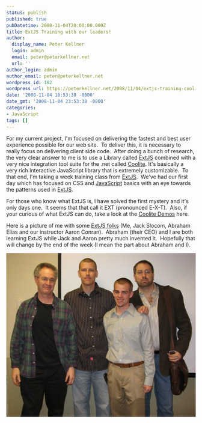 ```yaml
---
status: publish
published: true
pubDatetime: 2008-11-04T20:00:00.000Z
title: ExtJS Training with our leaders!
author:
  display_name: Peter Kellner
  login: admin
  email: peter@peterkellner.net
  url: ''
author_login: admin
author_email: peter@peterkellner.net
wordpress_id: 182
wordpress_url: https://peterkellner.net/2008/11/04/extjs-training-coolite-javascript/
date: '2008-11-04 18:53:38 -0800'
date_gmt: '2008-11-04 23:53:38 -0800'
categories:
- JavaScript
tags: []
---
```

<p>For my current project, I'm focused on delivering the fastest and best user experience possible for our web site.&#160; To deliver this, it is necessary to really focus on delivering client side code.&#160; After doing a bunch of research, the very clear answer to me is to use a Library called <a href="http://extjs.com/">ExtJS</a> combined with a very nice integration tool suite for the .net called <a href="http://coolite.com/">Coolite</a>. It's basically a very rich interactive JavaScript library that is extremely customizable.&#160; To that end, I'm taking a week training class from <a href="http://extjs.com/">ExtJS</a>.&#160; We've had our first day which has focused on CSS and <a href="http://www.javascript.com/">JavaScript</a> basics with an eye towards the patterns used in <a href="http://extjs.com/">ExtJS</a>.</p>
<p> <!--more-->
<p>For those who know what ExtJS is, I have solved the first mystery and it's only days one.&#160; It seems that that call it EXT (pronounced E-X-T).&#160; Also, if your curious of what ExtJS can do, take a look at the <a href="http://coolite.com/">Coolite Demos</a> here.</p>
<p>Here is a picture of me with some <a href="http://extjs.com/company/">ExtJS folks</a> (Me, Jack Slocom, Abraham Elias and our instructor Aaron Conran).&#160; Abraham (their CEO) and I are both learning ExtJS while Jack and Aaron pretty much invented it.&#160; Hopefully that will change by the end of the week (I mean the part about Abraham and I).</p>
<p><img alt="ExtJS Training" src="/wp/wp-content/uploads/2008/11/ExtJSTraining2t.jpg" /></p>
